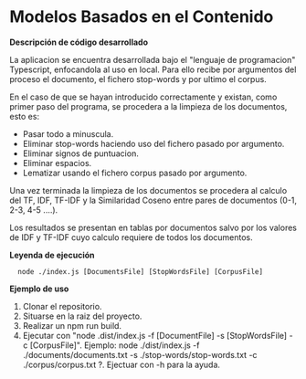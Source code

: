 # Modelos Basados en el Contenido

**Descripción de código desarrollado**

La aplicacion se encuentra desarrollada bajo el "lenguaje de programacion" Typescript, enfocandola al uso en local. Para ello recibe por argumentos del proceso el documento, el fichero stop-words y por ultimo el corpus.

En el caso de que se hayan introducido correctamente y existan, como primer paso del programa, se procedera a la limpieza de los documentos, esto es:
  - Pasar todo a minuscula.
  - Eliminar stop-words haciendo uso del fichero pasado por argumento.
  - Eliminar signos de puntuacion.
  - Eliminar espacios.
  - Lematizar usando el fichero corpus pasado por argumento.

Una vez terminada la limpieza de los documentos se procedera al calculo del TF, IDF, TF-IDF y la Similaridad Coseno entre pares de documentos (0-1, 2-3, 4-5 ....).

Los resultados se presentan en tablas por documentos salvo por los valores de IDF y TF-IDF cuyo calculo requiere de todos los documentos.

**Leyenda de ejecución**

```text
  node ./index.js [DocumentsFile] [StopWordsFile] [CorpusFile]
```

**Ejemplo de uso**

1. Clonar el repositorio.
2. Situarse en la raiz del proyecto.
3. Realizar un npm run build.
4. Ejecutar con "node .dist/index.js -f [DocumentFile] -s [StopWordsFile] -c [CorpusFile]". Ejemplo: node ./dist/index.js -f ./documents/documents.txt -s ./stop-words/stop-words.txt -c ./corpus/corpus.txt
?. Ejectuar con -h para la ayuda.